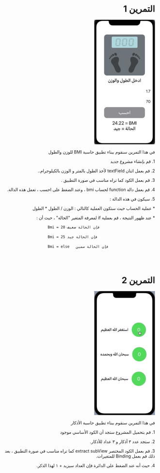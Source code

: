   <h1 align="right">التمرين 1 </h1>

<p dir="rtl">
<img src="/cw1.png" width="200" alt="alt_text" title="image_tooltip">
</p>


<p dir="rtl">
في هذا التمرين سنقوم ببناء تطبيق حاسبة BMI للوزن والطول</p>


<p dir="rtl">
1.  قم بإنشاء مشروع جديد

<p dir="rtl">
2. قم بعمل اثنان textField لأخذ الطول بالمتر و الوزن بالكيلوجرام..

<p dir="rtl">
3. قم بعمل الكود كما تراه مناسب في صورة التطبيق .

<p dir="rtl">
4. قم بعمل دالة function لحساب bmi ، وعند الضغط على احسب ، تعمل هذه الدالة.

<p dir="rtl">
5. سيكون في هذه الدالة :

<p dir="rtl">
* عملية الحساب حيث ستكون العملية كالتالي : الوزن / الطول * الطول

<p dir="rtl">
* عند ظهور النتيجة ، قم بعملية if لمعرفة المتغير "الحالة" ، حيث أن :

                         Bmi = 20 فإن الحالة ضعيف

                         Bmi = 25 فإن الحالة جيد

                         Bmi = else   فإن الحالة سمين


<br>
<br>

 <h1 align="right">التمرين 2 </h1>

<p dir="rtl">
<img src="/cw2.gif" width="200" alt="alt_text" title="image_tooltip">
</p>

<p dir="rtl">
في هذا التمرين سنقوم ببناء تطبيق حاسبة الأذكار</p>

<p dir="rtl">
1. قم بتحميل المشروع ستجد أن الكود الأساسي موجود

<p dir="rtl">
2. ستجد عدد ٣ أذكار و ٣ عداد للأذكار.

<p dir="rtl">
3. قم بعمل الكود المختصر extract subView كما تراه مناسب في صورة التطبيق ، بعد ذلك قم بعمل Binding للمتغيرات.

<p dir="rtl">
4. حيث أنه عند الضغط على الدائرة فإن العداد سيزيد + ١ لهذا الذكر. 





